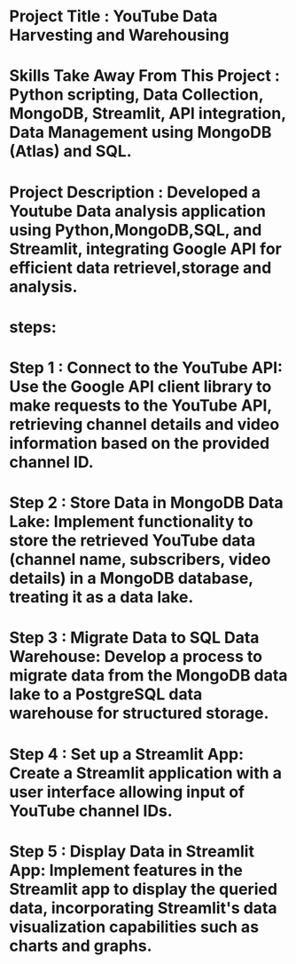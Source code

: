 # Project Title : YouTube Data Harvesting and Warehousing

# Skills Take Away From This Project : Python scripting, Data Collection, MongoDB, Streamlit, API integration, Data Management using MongoDB (Atlas) and SQL.

# Project Description : Developed a Youtube Data analysis application using Python,MongoDB,SQL, and Streamlit, integrating Google API for efficient data retrievel,storage and analysis.
# steps:
# Step 1 : Connect to the YouTube API: Use the Google API client library to make requests to the YouTube API, retrieving channel details and video information based on the provided channel ID.
# Step 2 : Store Data in MongoDB Data Lake: Implement functionality to store the retrieved YouTube data (channel name, subscribers, video details) in a MongoDB database, treating it as a data lake.
# Step 3 : Migrate Data to SQL Data Warehouse: Develop a process to migrate data from the MongoDB data lake to a PostgreSQL data warehouse for structured storage.
# Step 4 : Set up a Streamlit App: Create a Streamlit application with a user interface allowing input of YouTube channel IDs.
# Step 5 : Display Data in Streamlit App: Implement features in the Streamlit app to display the queried data, incorporating Streamlit's data visualization capabilities such as charts and graphs.
